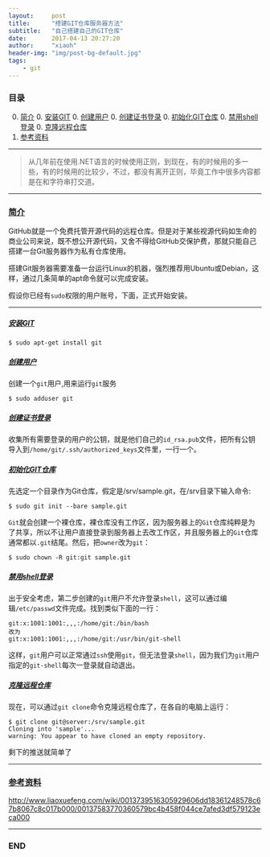 ```yaml
---
layout:     post
title:      "搭建GIT仓库服务器方法"
subtitle:   "自己搭建自己的GIT仓库"
date:       2017-04-13 20:27:20
author:     "xiaoh"
header-img: "img/post-bg-default.jpg"
tags:
    - git
---
```


### 目录

0. [简介](#summary)
    0. [安装GIT](#installgit)
    0. [创建用户](#adduser)
    0. [创建证书登录](#authorized)
    0. [初始化GIT仓库](#initgit)
    0. [禁用shell登录](#loginshell)
    0. [克隆远程仓库](#clone)
0. [参考资料](#links)

---

> 从几年前在使用.NET语言的时候使用正则，到现在，有的时候用的多一些，有的时候用的比较少，不过，都没有离开正则，毕竟工作中很多内容都是在和字符串打交道。

---

### [简介](#summary)

GitHub就是一个免费托管开源代码的远程仓库。但是对于某些视源代码如生命的商业公司来说，既不想公开源代码，又舍不得给GitHub交保护费，那就只能自己搭建一台Git服务器作为私有仓库使用。

搭建Git服务器需要准备一台运行Linux的机器，强烈推荐用Ubuntu或Debian，这样，通过几条简单的apt命令就可以完成安装。

假设你已经有`sudo`权限的用户账号，下面，正式开始安装。

---

##### [安装GIT](#install)

```shell
$ sudo apt-get install git
```

##### [创建用户](#adduser)

创建一个`git`用户,用来运行`git`服务

```shell
$ sudo adduser git
```

##### [创建证书登录](#authorized)

收集所有需要登录的用户的公钥，就是他们自己的`id_rsa.pub`文件，把所有公钥导入到`/home/git/.ssh/authorized_keys`文件里，一行一个。

##### [初始化GIT仓库](#init)

先选定一个目录作为Git仓库，假定是/srv/sample.git，在/srv目录下输入命令:

```shell
$ sudo git init --bare sample.git
```

`Git`就会创建一个裸仓库，裸仓库没有工作区，因为服务器上的`Git`仓库纯粹是为了共享，所以不让用户直接登录到服务器上去改工作区，并且服务器上的`Git`仓库通常都以`.git`结尾。然后，把`owner`改为`git`：

```shell
$ sudo chown -R git:git sample.git
```

##### [禁用shell登录](#login)

出于安全考虑，第二步创建的`git`用户不允许登录`shell`，这可以通过编辑`/etc/passwd`文件完成。找到类似下面的一行：

```shell
git:x:1001:1001:,,,:/home/git:/bin/bash
改为
git:x:1001:1001:,,,:/home/git:/usr/bin/git-shell
```

这样，`git`用户可以正常通过`ssh`使用`git`，但无法登录`shell`，因为我们为`git`用户指定的`git-shell`每次一登录就自动退出。

##### [克隆远程仓库](#clone)

现在，可以通过`git clone`命令克隆远程仓库了，在各自的电脑上运行：

```shell
$ git clone git@server:/srv/sample.git
Cloning into 'sample'...
warning: You appear to have cloned an empty repository.
```

剩下的推送就简单了

---


### [参考资料](#links)

<http://www.liaoxuefeng.com/wiki/0013739516305929606dd18361248578c67b8067c8c017b000/00137583770360579bc4b458f044ce7afed3df579123eca000>

---

### END


